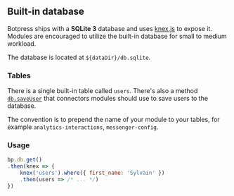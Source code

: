 ## Built-in database

Botpress ships with a **SQLite 3** database and uses [knex.js](http://knexjs.org/) to expose it. Modules are encouraged to utilize the built-in database for small to medium workload.

The database is located at `${dataDir}/db.sqlite`.

### Tables

There is a single built-in table called `users`. There's also a method [`db.saveUser`](TODO) that connectors modules should use to save users to the database.

The convention is to prepend the name of your module to your tables, for example `analytics-interactions`, `messenger-config`.

### Usage

```js
bp.db.get()
.then(knex => {
    knex('users').where({ first_name: 'Sylvain' })
    .then(users => /* ... */)
})
```